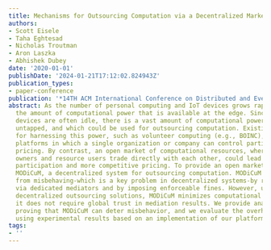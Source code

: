 ```yaml
---
title: Mechanisms for Outsourcing Computation via a Decentralized Market
authors:
- Scott Eisele
- Taha Eghtesad
- Nicholas Troutman
- Aron Laszka
- Abhishek Dubey
date: '2020-01-01'
publishDate: '2024-01-21T17:12:02.824943Z'
publication_types:
- paper-conference
publication: '*14TH ACM International Conference on Distributed and Event Based Systems*'
abstract: As the number of personal computing and IoT devices grows rapidly, so does
  the amount of computational power that is available at the edge. Since many of these
  devices are often idle, there is a vast amount of computational power that is currently
  untapped, and which could be used for outsourcing computation. Existing solutions
  for harnessing this power, such as volunteer computing (e.g., BOINC), are centralized
  platforms in which a single organization or company can control participation and
  pricing. By contrast, an open market of computational resources, where resource
  owners and resource users trade directly with each other, could lead to greater
  participation and more competitive pricing. To provide an open market, we introduce
  MODiCuM, a decentralized system for outsourcing computation. MODiCuM deters participants
  from misbehaving-which is a key problem in decentralized systems-by resolving disputes
  via dedicated mediators and by imposing enforceable fines. However, unlike other
  decentralized outsourcing solutions, MODiCuM minimizes computational overhead since
  it does not require global trust in mediation results. We provide analytical results
  proving that MODiCuM can deter misbehavior, and we evaluate the overhead of MODiCuM
  using experimental results based on an implementation of our platform.
tags:
- ''
---
```

